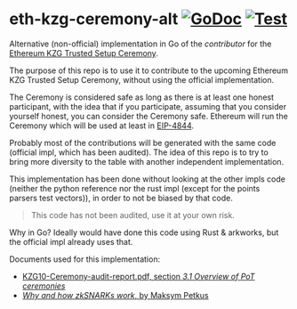 # eth-kzg-ceremony-alt [![GoDoc](https://godoc.org/github.com/arnaucube/eth-kzg-ceremony-alt?status.svg)](https://godoc.org/github.com/arnaucube/eth-kzg-ceremony-alt) [![Test](https://github.com/arnaucube/eth-kzg-ceremony-alt/workflows/Test/badge.svg)](https://github.com/arnaucube/eth-kzg-ceremony-alt/actions?query=workflow%3ATest)

Alternative (non-official) implementation in Go of the *contributor* for the [Ethereum KZG Trusted Setup Ceremony](https://github.com/ethereum/kzg-ceremony/blob/main/FAQ.md).

The purpose of this repo is to use it to contribute to the upcoming Ethereum KZG Trusted Setup Ceremony, without using the official implementation.

The Ceremony is considered safe as long as there is at least one honest participant, with the idea that if you participate, assuming that you consider yourself honest, you can consider the Ceremony safe.
Ethereum will run the Ceremony which will be used at least in [EIP-4844](https://eips.ethereum.org/EIPS/eip-4844).

Probably most of the contributions will be generated with the same code (official impl, which has been audited). The idea of this repo is to try to bring more diversity to the table with another independent implementation.

This implementation has been done without looking at the other impls code (neither the python reference nor the rust impl (except for the points parsers test vectors)), in order to not be biased by that code.

> This code has not been audited, use it at your own risk.

Why in Go? Ideally would have done this code using Rust & arkworks, but the official impl already uses that.

Documents used for this implementation:
- [KZG10-Ceremony-audit-report.pdf, section *3.1 Overview of PoT ceremonies*](https://github.com/ethereum/kzg-ceremony/blob/main/KZG10-Ceremony-audit-report.pdf)
- [*Why and how zkSNARKs work*, by Maksym Petkus](https://arxiv.org/abs/1906.07221v1)
